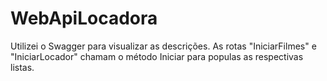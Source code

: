 # WebApiLocadora

Utilizei o Swagger para visualizar as descrições.
As rotas "IniciarFilmes" e "IniciarLocador" chamam o método Iniciar para populas as respectivas listas.
